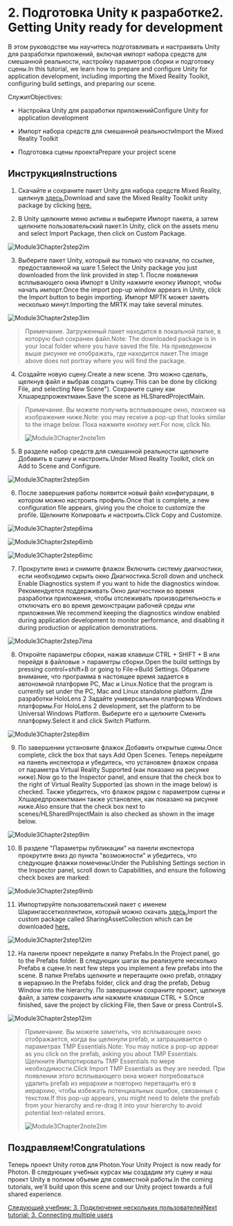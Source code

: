 # <a name="2-getting-unity-ready-for-development"></a><span data-ttu-id="bd4c0-101">2. Подготовка Unity к разработке</span><span class="sxs-lookup"><span data-stu-id="bd4c0-101">2. Getting Unity ready for development</span></span> 


<span data-ttu-id="bd4c0-102">В этом руководстве мы научитесь подготавливать и настраивать Unity для разработки приложений, включая импорт набора средств для смешанной реальности, настройку параметров сборки и подготовку сцены.</span><span class="sxs-lookup"><span data-stu-id="bd4c0-102">In this tutorial, we learn how to prepare and configure Unity for application development, including importing the Mixed Reality Toolkit, configuring build settings, and preparing our scene.</span></span>

<span data-ttu-id="bd4c0-103">Служит</span><span class="sxs-lookup"><span data-stu-id="bd4c0-103">Objectives:</span></span>

- <span data-ttu-id="bd4c0-104">Настройка Unity для разработки приложений</span><span class="sxs-lookup"><span data-stu-id="bd4c0-104">Configure Unity for application development</span></span>

- <span data-ttu-id="bd4c0-105">Импорт набора средств для смешанной реальности</span><span class="sxs-lookup"><span data-stu-id="bd4c0-105">Import the Mixed Reality Toolkit</span></span>

- <span data-ttu-id="bd4c0-106">Подготовка сцены проекта</span><span class="sxs-lookup"><span data-stu-id="bd4c0-106">Prepare your project scene</span></span>

## <a name="instructions"></a><span data-ttu-id="bd4c0-107">Инструкция</span><span class="sxs-lookup"><span data-stu-id="bd4c0-107">Instructions</span></span>

1. <span data-ttu-id="bd4c0-108">Скачайте и сохраните пакет Unity для набора средств Mixed Reality, щелкнув [здесь.](https://github.com/microsoft/MixedRealityToolkit-Unity/releases/download/v2.0.0-RC2.1/Microsoft.MixedReality.Toolkit.Unity.Foundation-v2.0.0-RC2.1.unitypackage)</span><span class="sxs-lookup"><span data-stu-id="bd4c0-108">Download and save the Mixed Reality Toolkit unity package by clicking [here.](https://github.com/microsoft/MixedRealityToolkit-Unity/releases/download/v2.0.0-RC2.1/Microsoft.MixedReality.Toolkit.Unity.Foundation-v2.0.0-RC2.1.unitypackage)</span></span>

2. <span data-ttu-id="bd4c0-109">В Unity щелкните меню активы и выберите Импорт пакета, а затем щелкните пользовательский пакет.</span><span class="sxs-lookup"><span data-stu-id="bd4c0-109">In Unity, click on the assets menu and select Import Package, then click on Custom Package.</span></span>

![Module3Chapter2step2im](images/module3chapter2step2im.PNG)

3. <span data-ttu-id="bd4c0-111">Выберите пакет Unity, который вы только что скачали, по ссылке, предоставленной на шаге 1.</span><span class="sxs-lookup"><span data-stu-id="bd4c0-111">Select the Unity package you just downloaded from the link provided in step 1.</span></span> <span data-ttu-id="bd4c0-112">После появления всплывающего окна Импорт в Unity нажмите кнопку Импорт, чтобы начать импорт.</span><span class="sxs-lookup"><span data-stu-id="bd4c0-112">Once the import pop-up window appears in Unity, click the Import button to begin importing.</span></span> <span data-ttu-id="bd4c0-113">Импорт МРТК может занять несколько минут.</span><span class="sxs-lookup"><span data-stu-id="bd4c0-113">Importing the MRTK may take several minutes.</span></span>

![Module3Chapter2step3im](images/module3chapter2step3im.PNG)

> <span data-ttu-id="bd4c0-115">Примечание. Загруженный пакет находится в локальной папке, в которую был сохранен файл.</span><span class="sxs-lookup"><span data-stu-id="bd4c0-115">Note: The downloaded package is in your local folder where you have saved the file.</span></span> <span data-ttu-id="bd4c0-116">На приведенном выше рисунке не отображать, где находится пакет.</span><span class="sxs-lookup"><span data-stu-id="bd4c0-116">The image above does not portray where you will find the package.</span></span>

4. <span data-ttu-id="bd4c0-117">Создайте новую сцену.</span><span class="sxs-lookup"><span data-stu-id="bd4c0-117">Create a new scene.</span></span> <span data-ttu-id="bd4c0-118">Это можно сделать, щелкнув файл и выбрав создать сцену.</span><span class="sxs-lookup"><span data-stu-id="bd4c0-118">This can be done by clicking File, and selecting New Scene").</span></span> <span data-ttu-id="bd4c0-119">Сохраните сцену как Хлшаредпрожектмаин.</span><span class="sxs-lookup"><span data-stu-id="bd4c0-119">Save the scene as HLSharedProjectMain.</span></span>

> <span data-ttu-id="bd4c0-120">Примечание. Вы можете получить всплывающее окно, похожее на изображение ниже.</span><span class="sxs-lookup"><span data-stu-id="bd4c0-120">Note: you may receive a pop-up that looks similar to the image below.</span></span> <span data-ttu-id="bd4c0-121">Пока нажмите кнопку нет.</span><span class="sxs-lookup"><span data-stu-id="bd4c0-121">For now, click No.</span></span>
>
> ![Module3Chapter2note1im](images/module3chapter2note1im.PNG)

5. <span data-ttu-id="bd4c0-123">В разделе набор средств для смешанной реальности щелкните Добавить в сцену и настроить.</span><span class="sxs-lookup"><span data-stu-id="bd4c0-123">Under Mixed Reality Toolkit, click on Add to Scene and Configure.</span></span>

![Module3Chapter2step5im](images/module3chapter2step5im.PNG)

6. <span data-ttu-id="bd4c0-125">После завершения работы появится новый файл конфигурации, в котором можно настроить профиль.</span><span class="sxs-lookup"><span data-stu-id="bd4c0-125">Once that is complete, a new configuration file appears, giving you the choice to customize the profile.</span></span> <span data-ttu-id="bd4c0-126">Щелкните Копировать и настроить.</span><span class="sxs-lookup"><span data-stu-id="bd4c0-126">Click Copy and Customize.</span></span>

![Module3Chapter2step6ima](images/module3chapter2step6ima.PNG)

![Module3Chapter2step6imb](images/module3chapter2step6imb.PNG)

![Module3Chapter2step6imc](images/module3chapter2step6imc.PNG)

7. <span data-ttu-id="bd4c0-130">Прокрутите вниз и снимите флажок Включить систему диагностики, если необходимо скрыть окно Диагностика.</span><span class="sxs-lookup"><span data-stu-id="bd4c0-130">Scroll down and uncheck Enable Diagnostics system if you want to hide the diagnostics window.</span></span> <span data-ttu-id="bd4c0-131">Рекомендуется поддерживать Окно диагностики во время разработки приложения, чтобы отслеживать производительность и отключать его во время демонстрации рабочей среды или приложения.</span><span class="sxs-lookup"><span data-stu-id="bd4c0-131">We recommend keeping the diagnostics window enabled during application development to monitor performance, and disabling it during production or application demonstrations.</span></span> 

![Module3Chapter2step7ima](images/module3chapter2step7ima.PNG)

8. <span data-ttu-id="bd4c0-133">Откройте параметры сборки, нажав клавиши CTRL + SHIFT + B или перейдя в файловые > параметры сборки.</span><span class="sxs-lookup"><span data-stu-id="bd4c0-133">Open the build settings by pressing control+shift+B or going to File->Build Settings.</span></span> <span data-ttu-id="bd4c0-134">Обратите внимание, что программа в настоящее время задается в автономной платформе PC, Mac и Linux.</span><span class="sxs-lookup"><span data-stu-id="bd4c0-134">Notice that the program is currently set under the PC, Mac and Linux standalone platform.</span></span> <span data-ttu-id="bd4c0-135">Для разработки HoloLens 2 Задайте универсальная платформа Windows платформы.</span><span class="sxs-lookup"><span data-stu-id="bd4c0-135">For HoloLens 2 development, set the platform to be Universal Windows Platform.</span></span> <span data-ttu-id="bd4c0-136">Выберите его и щелкните Сменить платформу.</span><span class="sxs-lookup"><span data-stu-id="bd4c0-136">Select it and click Switch Platform.</span></span>

![Module3Chapter2step8im](images/module3chapter2step8im.PNG)

9. <span data-ttu-id="bd4c0-138">По завершении установите флажок Добавить открытые сцены.</span><span class="sxs-lookup"><span data-stu-id="bd4c0-138">Once complete, click the box that says Add Open Scenes.</span></span> <span data-ttu-id="bd4c0-139">Теперь перейдите на панель инспектора и убедитесь, что установлен флажок справа от параметра Virtual Reality Supported (как показано на рисунке ниже).</span><span class="sxs-lookup"><span data-stu-id="bd4c0-139">Now go to the Inspector panel, and ensure that the check box to the right of Virtual Reality Supported (as shown in the image below) is checked.</span></span> <span data-ttu-id="bd4c0-140">Также убедитесь, что флажок рядом с параметром сцены и Хлшаредпрожектмаин также установлен, как показано на рисунке ниже.</span><span class="sxs-lookup"><span data-stu-id="bd4c0-140">Also ensure that the check box next to scenes/HLSharedProjectMain is also checked as shown in the image below.</span></span>

![Module3Chapter2step9im](images/module3chapter2step9im.PNG)

10. <span data-ttu-id="bd4c0-142">В разделе "Параметры публикации" на панели инспектора прокрутите вниз до пункта "возможности" и убедитесь, что следующие флажки помечены:</span><span class="sxs-lookup"><span data-stu-id="bd4c0-142">Under the Publishing Settings section in the Inspector panel, scroll down to Capabilities, and ensure the following check boxes are marked:</span></span>

![Module3Chapter2step9imb](images/module3chapter2step9imb.PNG)

11. <span data-ttu-id="bd4c0-144">Импортируйте пользовательский пакет с именем Шарингассетколлектион, который можно скачать [здесь.](https://github.com/microsoft/MixedRealityLearning/releases/tag/development)</span><span class="sxs-lookup"><span data-stu-id="bd4c0-144">Import the custom package called SharingAssetCollection which can be downloaded [here.](https://github.com/microsoft/MixedRealityLearning/releases/tag/development)</span></span>

![Module3Chapter2step12im](images/module3chapter2step11im.PNG)

12. <span data-ttu-id="bd4c0-146">На панели проект перейдите в папку Prefabs.</span><span class="sxs-lookup"><span data-stu-id="bd4c0-146">In the Project panel, go to the Prefabs folder.</span></span> <span data-ttu-id="bd4c0-147">В следующих шагах вы реализуете несколько Prefabs в сцене.</span><span class="sxs-lookup"><span data-stu-id="bd4c0-147">In next few steps you implement a few prefabs into the scene.</span></span> <span data-ttu-id="bd4c0-148">В папке Prefabs щелкните и перетащите окно prefab, отладку в иерархию.</span><span class="sxs-lookup"><span data-stu-id="bd4c0-148">In the Prefabs folder, click and drag the prefab, Debug Window into the hierarchy.</span></span> <span data-ttu-id="bd4c0-149">По завершении сохраните проект, щелкнув файл, а затем сохранить или нажмите клавиши CTRL + S.</span><span class="sxs-lookup"><span data-stu-id="bd4c0-149">Once finished, save the project by clicking File, then Save or press Control+S.</span></span>

![Module3Chapter2step12im](images/module3chapter2step12im.PNG)

   > <span data-ttu-id="bd4c0-151">Примечание. Вы можете заметить, что всплывающее окно отображается, когда вы щелкнули prefab, и запрашивается о параметрах TMP Essentials.</span><span class="sxs-lookup"><span data-stu-id="bd4c0-151">Note: You may notice a pop-up appear as you click on the prefab, asking you about TMP Essentials.</span></span> <span data-ttu-id="bd4c0-152">Щелкните Импортировать TMP Essentials по мере необходимости.</span><span class="sxs-lookup"><span data-stu-id="bd4c0-152">Click Import TMP Essentials as they are needed.</span></span> <span data-ttu-id="bd4c0-153">При появлении этого всплывающего окна может потребоваться удалить prefab из иерархии и повторно перетащить его в иерархию, чтобы избежать потенциальных ошибок, связанных с текстом.</span><span class="sxs-lookup"><span data-stu-id="bd4c0-153">If this pop-up appears, you might need to delete the prefab from your hierarchy and re-drag it into your hierarchy to avoid potential text-related errors.</span></span>
   >
>![Module3Chapter2note2im](images/module3chapter2note2im.PNG)


## <a name="congratulations"></a><span data-ttu-id="bd4c0-155">Поздравляем!</span><span class="sxs-lookup"><span data-stu-id="bd4c0-155">Congratulations</span></span>

<span data-ttu-id="bd4c0-156">Теперь проект Unity готов для Photon.</span><span class="sxs-lookup"><span data-stu-id="bd4c0-156">Your Unity Project is now ready for Photon.</span></span> <span data-ttu-id="bd4c0-157">В следующих учебных курсах мы создадим эту сцену и наш проект Unity в полном объеме для совместной работы.</span><span class="sxs-lookup"><span data-stu-id="bd4c0-157">In the coming tutorials, we'll build upon this scene and our Unity project towards a full shared experience.</span></span>

<span data-ttu-id="bd4c0-158">[Следующий учебник: 3. Подключение нескольких пользователей](mrlearning-sharing(photon)-ch3.md)</span><span class="sxs-lookup"><span data-stu-id="bd4c0-158">[Next tutorial: 3. Connecting multiple users](mrlearning-sharing(photon)-ch3.md)</span></span>

